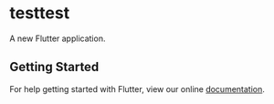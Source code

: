 # testtest

A new Flutter application.

## Getting Started

For help getting started with Flutter, view our online
[documentation](https://flutter.io/).
